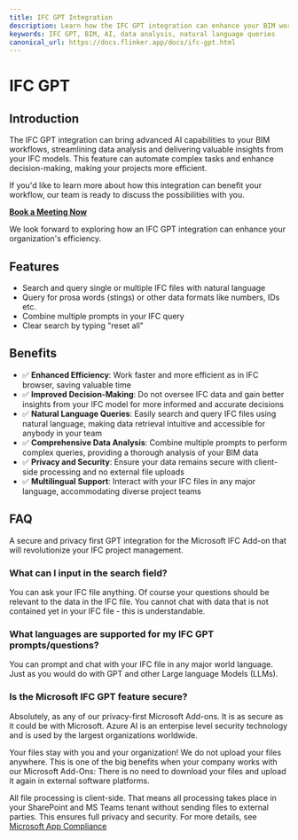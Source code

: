 ```yaml
---
title: IFC GPT Integration
description: Learn how the IFC GPT integration can enhance your BIM workflows with advanced AI capabilities.
keywords: IFC GPT, BIM, AI, data analysis, natural language queries
canonical_url: https://docs.flinker.app/docs/ifc-gpt.html
---
```


# IFC GPT

## Introduction

The IFC GPT integration can bring advanced AI capabilities to your BIM workflows, streamlining data analysis and delivering valuable insights from your IFC models. This feature can automate complex tasks and enhance decision-making, making your projects more efficient.

If you'd like to learn more about how this integration can benefit your workflow, our team is ready to discuss the possibilities with you.

[**Book a Meeting Now**](https://outlook.office365.com/book/SupportConsultingonlinemeeting@flinker.app/)

We look forward to exploring how an IFC GPT integration can enhance your organization's efficiency.

## Features

* Search and query single or multiple IFC files with natural language
* Query for prosa words (stings) or other data formats like numbers, IDs etc.
* Combine multiple prompts in your IFC query
* Clear search by typing "reset all"

## Benefits

* ✅ **Enhanced Efficiency**: Work faster and more efficient as in IFC browser, saving valuable time
* ✅ **Improved Decision-Making**: Do not oversee IFC data and gain better insights from your IFC model for more informed and accurate decisions
* ✅ **Natural Language Queries**: Easily search and query IFC files using natural language, making data retrieval intuitive and accessible for anybody in your team
* ✅ **Comprehensive Data Analysis**: Combine multiple prompts to perform complex queries, providing a thorough analysis of your BIM data
* ✅ **Privacy and Security**: Ensure your data remains secure with client-side processing and no external file uploads
* ✅ **Multilingual Support**: Interact with your IFC files in any major language, accommodating diverse project teams

## FAQ 

A secure and privacy first GPT integration for the Microsoft IFC Add-on that will revolutionize your IFC project management.

### What can I input in the search field?

You can ask your IFC file anything. Of course your questions should be relevant to the data in the IFC file. You cannot chat with data that is not contained yet in your IFC file - this is understandable.

### What languages are supported for my IFC GPT prompts/questions?

You can prompt and chat with your IFC file in any major world language. Just as you would do with GPT and other Large language Models (LLMs).

### Is the Microsoft IFC GPT feature secure?

Absolutely, as any of our privacy-first Microsoft Add-ons. It is as secure as it could be with Microsoft. Azure AI is an enterpise level security technology and is used by the largest organizations worldwide. 

Your files stay with you and your organization! We do not upload your files anywhere. This is one of the big benefits when your company works with our Microsoft Add-Ons: There is no need to download your files and upload it again in external software platforms.

All file processing is client-side. That means all processing takes place in your SharePoint and MS Teams tenant without sending files to external parties. This ensures full privacy and security. For more details, see [Microsoft App Compliance](https://learn.microsoft.com/en-us/microsoft-365-app-certification/teams/flinker-gmbh-open-ifc-viewer?pivots=general)


<br><br><br><br><br><br><br><br><br><br><br><br><br><br><br><br><br><br><br><br><br><br><br><br>